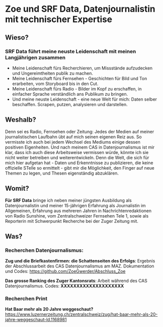 # Zoe und SRF Data, Datenjournalistin mit technischer Expertise

## Wieso?
### SRF Data führt meine neuste Leidenschaft mit meinen Langjährigen zusammen
 - Meine Leidenschaft fürs Recherchieren, um Missstände aufzudecken und Ungereimtheiten publik zu machen.
 - Meine Leidenschaft fürs Fernsehen - Geschichten für Bild und Ton erarbeiten, vom Storyboard bis in den Cut.   
 - Meine Leidenschaft fürs Radio - Bilder im Kopf zu erschaffen, in einfacher Sprache verständlich ans Publikum zu bringen.
 - Und meine neuste Leidenschaft - eine neue Welt für mich: Daten selber beschaffen. Scrapen, putzen, analysieren und darstellen. 

## Weshalb?
Denn sei es Radio, Fernsehen oder Zeitung: Jedes der Medien auf meiner journalistischen Laufbahn übt auf mich seinen eigenen Reiz aus. So vermisste ich auch bei jedem Wechsel des Mediums einige dessen positiven Eigenheiten. Und nach meinem CAS in Datenjournalismus ist mir klar, dass ich auch diese Arbeitsweise vermissen  würde, könnte ich sie nicht weiter betreiben und weiterentwickeln. Denn die Welt, die sich für mich hier aufgetan hat - Daten und Erkenntnisse zu publizieren, die keine offizielle STelle so ermittelt - gibt mir die Möglichkeit, den Finger auf neue Themen zu legen, und Thesen eigenständig abzuklären. 

## Womit?
**Für SRF Data** bringe ich neben meiner jüngsten Ausbildung als Datenjournalistin und meiner 15-jährigen Erfahrung als Journalistin im Allgemeinen, Erfahrung aus mehreren Jahren in Nachrichtenredaktionen von Radio Sunshine, vom Zentralschweizer Fernsehen Tele 1,  sowie als Reporterin mit Schwerpunkt Recherche bei der Zuger Zeitung mit.   


## Was?
### Recherchen Datenjournalismus: 
**Zug und die Briefkastenfirmen: die Schattenseiten des Erfolgs**: Ergebnis der Abschlussarbeit des CAS Datenjournalismus am MAZ. Dokumentation und Codes: https://github.com/ZoeGwerder/Abschluss_Zoe

**Das grosse Ranking des Zuger Kantonsrats**: Arbeit während des CAS Datenjournalismus. Codes: **XXXXXXXXXXXXXXXXXXXX**
### Recherchen Print
**Hat Baar mehr als 20 Jahre weggeschaut?** https://www.luzernerzeitung.ch/zentralschweiz/zug/hat-baar-mehr-als-20-jahre-weggeschaut-ld.1168981



